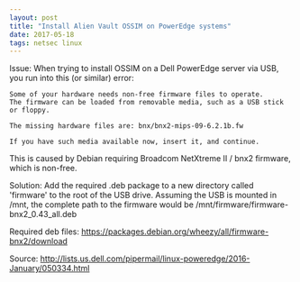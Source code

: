 ```yaml
---
layout: post
title: "Install Alien Vault OSSIM on PowerEdge systems"
date: 2017-05-18
tags: netsec linux
---
```

Issue: When trying to install OSSIM on a Dell PowerEdge server via USB, you run into this (or similar) error:

    Some of your hardware needs non-free firmware files to operate. 
    The firmware can be loaded from removable media, such as a USB stick or floppy.
    
    The missing hardware files are: bnx/bnx2-mips-09-6.2.1b.fw  
    
    If you have such media available now, insert it, and continue.

This is caused by Debian requiring Broadcom NetXtreme II / bnx2 firmware, which is non-free.

Solution: Add the required .deb package to a new directory called 'firmware' to the root of the USB drive. Assuming the USB is mounted in /mnt, the complete path to the firmware would be /mnt/firmware/firmware-bnx2_0.43_all.deb

Required deb files: https://packages.debian.org/wheezy/all/firmware-bnx2/download

Source: http://lists.us.dell.com/pipermail/linux-poweredge/2016-January/050334.html
